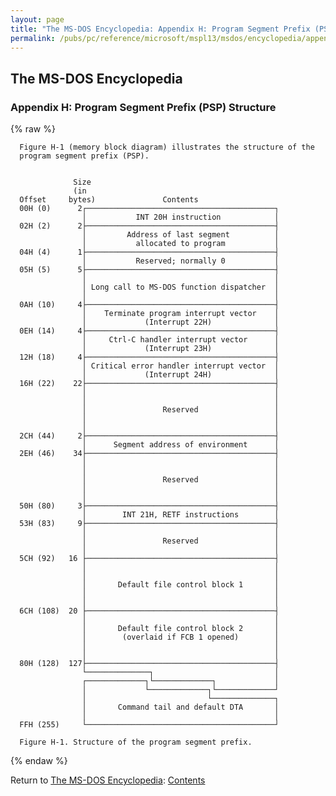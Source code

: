 ```yaml
---
layout: page
title: "The MS-DOS Encyclopedia: Appendix H: Program Segment Prefix (PSP) Structure"
permalink: /pubs/pc/reference/microsoft/mspl13/msdos/encyclopedia/appendix-h/
---
```


The MS-DOS Encyclopedia
-----------------------

### Appendix H: Program Segment Prefix (PSP) Structure

{% raw %}

      Figure H-1 (memory block diagram) illustrates the structure of the
      program segment prefix (PSP).


                  Size
                  (in
      Offset     bytes)               Contents
      00H (0)      2┌──────────────────────────────────────────┐
                    │           INT 20H instruction            │
      02H (2)      2├──────────────────────────────────────────┤
                    │         Address of last segment          │
                    │           allocated to program           │
      04H (4)      1├──────────────────────────────────────────┤
                    │           Reserved; normally 0           │
      05H (5)      5├──────────────────────────────────────────┤
                    │                                          │
                    │ Long call to MS-DOS function dispatcher  │
                    │                                          │
      0AH (10)     4├──────────────────────────────────────────┤
                    │    Terminate program interrupt vector    │
                    │             (Interrupt 22H)              │
      0EH (14)     4├──────────────────────────────────────────┤
                    │     Ctrl-C handler interrupt vector      │
                    │             (Interrupt 23H)              │
      12H (18)     4├──────────────────────────────────────────┤
                    │ Critical error handler interrupt vector  │
                    │             (Interrupt 24H)              │
      16H (22)    22├──────────────────────────────────────────┤
                    │                                          │
                    │                                          │
                    │                 Reserved                 │
                    │                                          │
                    │                                          │
      2CH (44)     2├──────────────────────────────────────────┤
                    │      Segment address of environment      │
      2EH (46)    34├──────────────────────────────────────────┤
                    │                                          │
                    │                                          │
                    │                 Reserved                 │
                    │                                          │
                    │                                          │
      50H (80)     3├──────────────────────────────────────────┤
                    │        INT 21H, RETF instructions        │
      53H (83)     9├──────────────────────────────────────────┤
                    │                                          │
                    │                 Reserved                 │
                    │                                          │
      5CH (92)   16 ├──────────────────────────────────────────┤
                    │                                          │
                    │                                          │
                    │       Default file control block 1       │
                    │                                          │
                    │                                          │
      6CH (108)  20 ├──────────────────────────────────────────┤
                    │                                          │
                    │       Default file control block 2       │
                    │        (overlaid if FCB 1 opened)        │
                    │                                          │
                    │                                          │
      80H (128)  127├──────────────────────────────────────────┤
                    └──────────────┐                           │
                    ┌─────────────┐└─────────────┐             │
                    │             └─────────────┐└─────────────┘
                    │                           └──────────────┐
                    │       Command tail and default DTA       │
                    │                                          │
      FFH (255)     └──────────────────────────────────────────┘

      Figure H-1. Structure of the program segment prefix.

{% endaw %}

Return to [The MS-DOS Encyclopedia](../): [Contents](../#contents)
